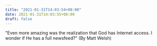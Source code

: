 ```yaml
---
title: "2021-01-31T14:03:54+08:00"
date: 2021-01-31T14:03:55+08:00
draft: false
---
```


"Even more amazing was the realization that God has Internet access.  I
wonder if He has a full newsfeed?"
(By Matt Welsh)
